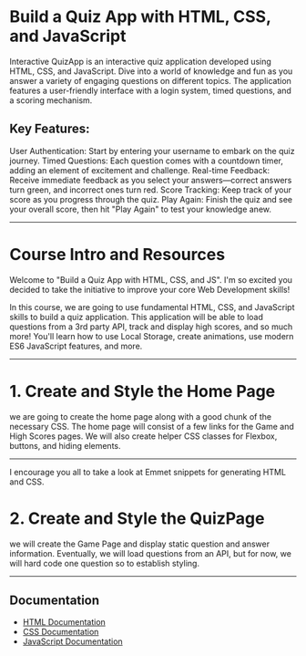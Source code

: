 # Build a Quiz App with HTML, CSS, and JavaScript
Interactive QuizApp is an interactive quiz application developed using HTML, CSS, and JavaScript. Dive into a world of knowledge and fun as you answer a variety of engaging questions on different topics. The application features a user-friendly interface with a login system, timed questions, and a scoring mechanism.

## Key Features:
User Authentication: Start by entering your username to embark on the quiz journey.
Timed Questions: Each question comes with a countdown timer, adding an element of excitement and challenge.
Real-time Feedback: Receive immediate feedback as you select your answers—correct answers turn green, and incorrect ones turn red.
Score Tracking: Keep track of your score as you progress through the quiz.
Play Again: Finish the quiz and see your overall score, then hit "Play Again" to test your knowledge anew.
***
# Course Intro and Resources
Welcome to "Build a Quiz App with HTML, CSS, and JS". I'm so excited you decided to take the initiative to improve your core Web Development skills!

In this course, we are going to use fundamental HTML, CSS, and JavaScript skills to build a quiz application. This application will be able to load questions from a 3rd party API, track and display high scores, and so much more! You'll learn how to use Local Storage, create animations, use modern ES6 JavaScript features, and more.
***
# 1. Create and Style the Home Page
we are going to create the home page along with a good chunk of the necessary CSS. The home page will consist of a few links for the Game and High Scores pages. We will also create helper CSS classes for Flexbox, buttons, and hiding elements.
***
I encourage you all to take a look at Emmet snippets for generating HTML and CSS.
# 2. Create and Style the QuizPage
we will create the Game Page and display static question and answer information. Eventually, we will load questions from an API, but for now, we will hard code one question so to establish styling.
***
## Documentation

- [HTML Documentation](Documentation/html.md)
- [CSS Documentation](Documentation/css.md)
- [JavaScript Documentation](Documentation/javascript.md)
